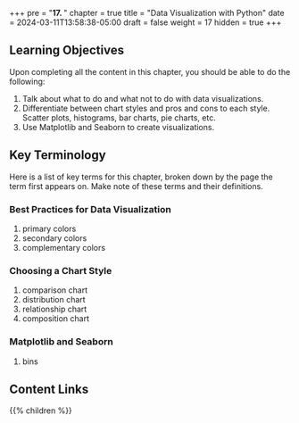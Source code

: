 +++
pre = "<b>17. </b>"
chapter = true
title = "Data Visualization with Python"
date = 2024-03-11T13:58:38-05:00
draft = false
weight = 17
hidden = true
+++

## Learning Objectives

Upon completing all the content in this chapter, you should be able to do the following:

1. Talk about what to do and what not to do with data visualizations.
1. Differentiate between chart styles and pros and cons to each style. Scatter plots, histograms, bar charts, pie charts, etc.
1. Use Matplotlib and Seaborn to create visualizations.

## Key Terminology

Here is a list of key terms for this chapter, broken down by the page the term first appears on. Make note of these terms and their definitions.

### Best Practices for Data Visualization

1. primary colors
1. secondary colors
1. complementary colors

### Choosing a Chart Style

1. comparison chart
1. distribution chart
1. relationship chart
1. composition chart


### Matplotlib and Seaborn

1. bins

## Content Links

{{% children %}}
